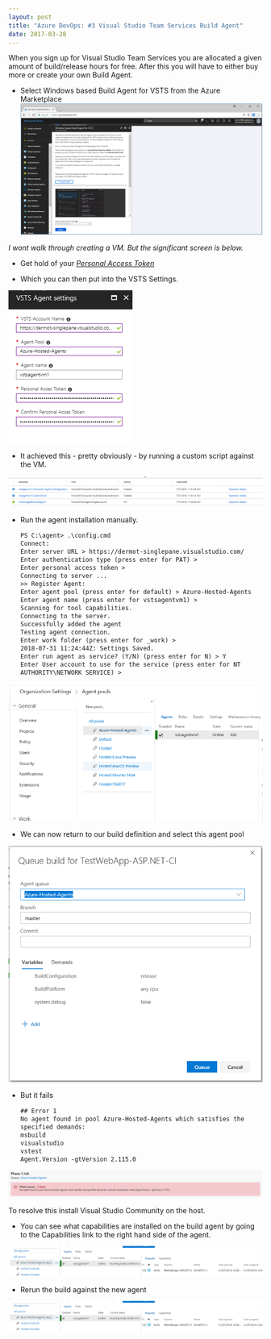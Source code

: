 ```yaml
---
layout: post
title: "Azure DevOps: #3 Visual Studio Team Services Build Agent"
date: 2017-03-28
---
```


When you sign up for Visual Studio Team Services you are allocated a given amount of build/release hours for free.  After this you will have to either buy more or create your own Build Agent.

- Select Windows based Build Agent for VSTS from the Azure Marketplace
![](/images/New-Windows-Build-Agent-01-01.png)

*I wont walk through creating a VM.  But the significant screen is below.*

- Get hold of your _[Personal Access Token](https://docs.microsoft.com/en-us/vsts/organizations/accounts/use-personal-access-tokens-to-authenticate?view=vsts)_

- Which you can then put into the VSTS Settings.

![](/images/New-Windows-Build-Agent-02.png)

- It achieved this - pretty obviously - by running a custom script against the VM.

![](/images/New-Windows-Build-Agent-03.png)

- Run the agent installation manually.

      PS C:\agent> .\config.cmd
      Connect:
      Enter server URL > https://dermot-singlepane.visualstudio.com/
      Enter authentication type (press enter for PAT) >
      Enter personal access token > 
      Connecting to server ...
      >> Register Agent:
      Enter agent pool (press enter for default) > Azure-Hosted-Agents
      Enter agent name (press enter for vstsagentvm1) >
      Scanning for tool capabilities.
      Connecting to the server.
      Successfully added the agent
      Testing agent connection.
      Enter work folder (press enter for _work) >
      2018-07-31 11:24:44Z: Settings Saved.
      Enter run agent as service? (Y/N) (press enter for N) > Y
      Enter User account to use for the service (press enter for NT AUTHORITY\NETWORK SERVICE) >

![](/images/New-Windows-Build-Agent-04.png)

- We can now return to our build definition and select this agent pool

![](/images/New-Windows-Build-Agent-05.png)

- But it fails

      ## Error 1
      No agent found in pool Azure-Hosted-Agents which satisfies the specified demands:
      msbuild
      visualstudio
      vstest
      Agent.Version -gtVersion 2.115.0 

![](/images/New-Windows-Build-Agent-06.png)

To resolve this install Visual Studio Community on the host.

- You can see what capabilities are installed on the build agent by going to the Capabilities link to the right hand side of the agent.

![](/images/New-Windows-Build-Agent-08.png)

- Rerun the build against the new agent

![](/images/New-Windows-Build-Agent-08.png)
